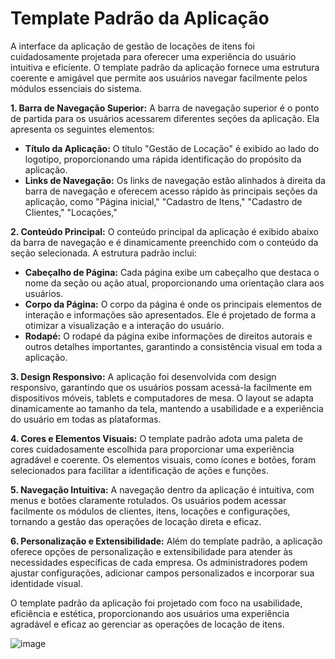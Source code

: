# Template Padrão da Aplicação

A interface da aplicação de gestão de locações de itens foi cuidadosamente projetada para oferecer uma experiência do usuário intuitiva e eficiente. O template padrão da aplicação fornece uma estrutura coerente e amigável que permite aos usuários navegar facilmente pelos módulos essenciais do sistema.

**1. Barra de Navegação Superior:**
A barra de navegação superior é o ponto de partida para os usuários acessarem diferentes seções da aplicação. Ela apresenta os seguintes elementos:
- **Título da Aplicação:** O título "Gestão de Locação" é exibido ao lado do logotipo, proporcionando uma rápida identificação do propósito da aplicação.
- **Links de Navegação:** Os links de navegação estão alinhados à direita da barra de navegação e oferecem acesso rápido às principais seções da aplicação, como "Página inicial," "Cadastro de Itens," "Cadastro de Clientes," "Locações,"

**2. Conteúdo Principal:**
O conteúdo principal da aplicação é exibido abaixo da barra de navegação e é dinamicamente preenchido com o conteúdo da seção selecionada. A estrutura padrão inclui:

- **Cabeçalho de Página:** Cada página exibe um cabeçalho que destaca o nome da seção ou ação atual, proporcionando uma orientação clara aos usuários.
- **Corpo da Página:** O corpo da página é onde os principais elementos de interação e informações são apresentados. Ele é projetado de forma a otimizar a visualização e a interação do usuário.
- **Rodapé:** O rodapé da página exibe informações de direitos autorais e outros detalhes importantes, garantindo a consistência visual em toda a aplicação.

**3. Design Responsivo:**
A aplicação foi desenvolvida com design responsivo, garantindo que os usuários possam acessá-la facilmente em dispositivos móveis, tablets e computadores de mesa. O layout se adapta dinamicamente ao tamanho da tela, mantendo a usabilidade e a experiência do usuário em todas as plataformas.

**4. Cores e Elementos Visuais:**
O template padrão adota uma paleta de cores cuidadosamente escolhida para proporcionar uma experiência agradável e coerente. Os elementos visuais, como ícones e botões, foram selecionados para facilitar a identificação de ações e funções.

**5. Navegação Intuitiva:**
A navegação dentro da aplicação é intuitiva, com menus e botões claramente rotulados. Os usuários podem acessar facilmente os módulos de clientes, itens, locações e configurações, tornando a gestão das operações de locação direta e eficaz.

**6. Personalização e Extensibilidade:**
Além do template padrão, a aplicação oferece opções de personalização e extensibilidade para atender às necessidades específicas de cada empresa. Os administradores podem ajustar configurações, adicionar campos personalizados e incorporar sua identidade visual.

O template padrão da aplicação foi projetado com foco na usabilidade, eficiência e estética, proporcionando aos usuários uma experiência agradável e eficaz ao gerenciar as operações de locação de itens.

![image](https://github.com/ICEI-PUC-Minas-PMV-ADS/gestao-locacoes/assets/128554958/0aca7f64-a6aa-4aa1-9e56-6e13cbe87167)
